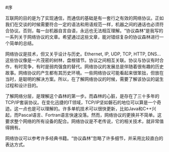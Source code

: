 #序

互联网的目的是为了实现通信，而通信的基础是有一套行之有效的网络协议。正如我们在交谈的时候需要符合一定的语法和用语规范一样，机器之间的通话也必须符合协议。否则，每一台机器自言自语，永远也无法相互理解。“协议森林”是我写的一系列关于网络协议的文章。希望通过这些文章，能对错综复杂的协议森林进行一个简单的总结。

网络协议是技术，但又关乎设计与历史。Ethernet, IP, UDP, TCP, HTTP, DNS... 这些协议像是一片茂密的树林，盘根错节。协议之间相互关联。协议与协议有时合作，有时竞争，有时是弱肉强食的替代。网络协议的发展总是伴随着很有趣的历史故事。网络协议的产生都有其历史环境。一些网络协议可能看起来很笨拙，但放在当时，是聪明的解决方案。所以，在了解网络协议的时候，需要了解该协议的诞生过程和设计目的。

了解网络分层，是理解这个森林的第一步。而森林的心脏，是存在了三十多年的TCP/IP套装协议。在变化迅捷的IT领域，TCP/IP坚如磐石的地位可以算是一个奇迹。这一点也是可以理解的。许多单机技术可以很快更新，比如Java和C++兴起，而Pascal语言、Fortran语言快速没落。然而，网络协议的更换并不简单。这要求整个网络的所有设备的配合。网络协议是不老传说，它的相关技术，就非常值得拥有。

网络协议可以参考许多经典书籍。“协议森林”忽略了许多细节，并采用比较直白的表达方式。
